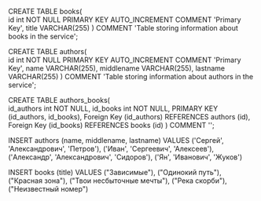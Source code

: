 CREATE TABLE books(  
    id int NOT NULL PRIMARY KEY AUTO_INCREMENT COMMENT 'Primary Key',
    title VARCHAR(255)
) COMMENT 'Table storing information about books in the service';

CREATE TABLE authors(  
    id int NOT NULL PRIMARY KEY AUTO_INCREMENT COMMENT 'Primary Key',
    name VARCHAR(255),
    middlename VARCHAR(255),
    lastname VARCHAR(255)
) COMMENT 'Table storing information about authors in the service';

CREATE TABLE authors_books(  
    id_authors int NOT NULL,
    id_books int NOT NULL,
    PRIMARY KEY (id_authors, id_books),
    Foreign Key (id_authors) REFERENCES authors (id),
    Foreign Key (id_books) REFERENCES books (id) 
) COMMENT '';

INSERT authors (name, middlename, lastname)
VALUES 
('Сергей', 'Александрович', 'Петров'),
('Иван', 'Сергеевич', 'Алексеев'),
('Александр', 'Александрович', 'Сидоров'),
('Ян', 'Иванович', 'Жуков')

INSERT books (title)
VALUES 
("Зависимые"),
("Одинокий путь"),
("Красная зона"),
("Твои несбыточные мечты"),
("Река скорби"),
("Неизвестный номер")